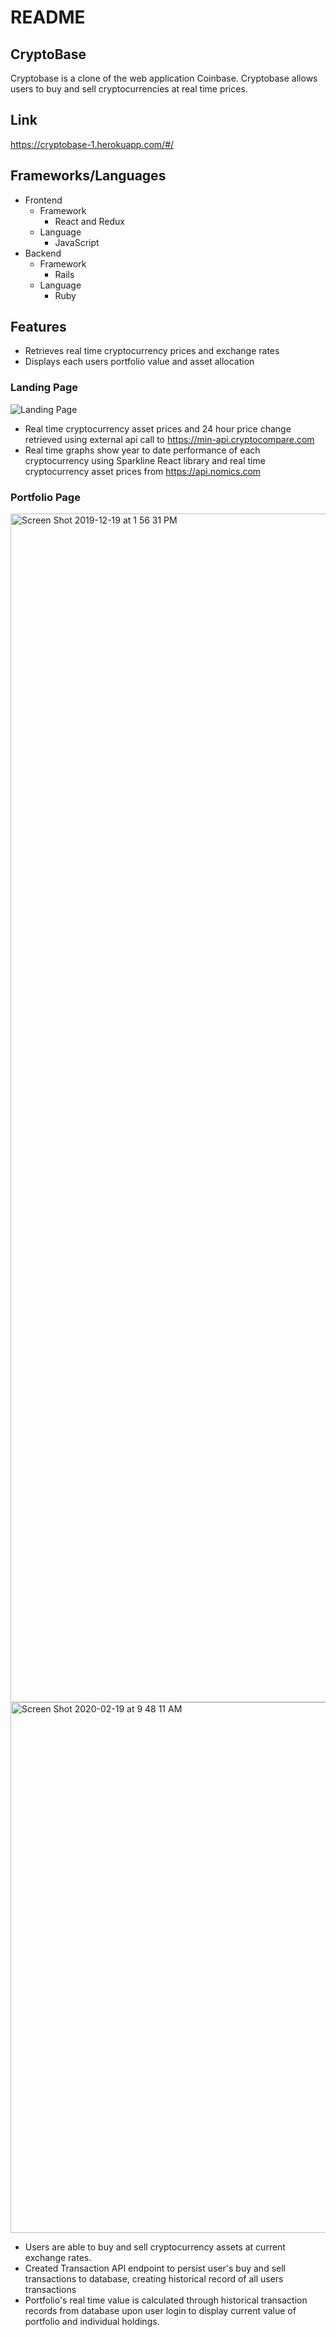 # README

## CryptoBase

Cryptobase is a clone of the web application Coinbase. Cryptobase allows users to buy and sell cryptocurrencies at real time prices.

## Link

https://cryptobase-1.herokuapp.com/#/

## Frameworks/Languages

* Frontend
  * Framework
    * React and Redux 
  * Language
    * JavaScript
* Backend
  * Framework
    * Rails
  * Language
    * Ruby

## Features

* Retrieves real time cryptocurrency prices and exchange rates
* Displays each users portfolio value and asset allocation

### Landing Page

![Landing Page](https://user-images.githubusercontent.com/46978514/70005346-24462380-151e-11ea-93b5-6b436872d79f.png)

* Real time cryptocurrency asset prices and 24 hour price change retrieved using external api call to https://min-api.cryptocompare.com
* Real time graphs show year to date performance of each cryptocurrency using Sparkline React library and real time cryptocurrency asset prices from https://api.nomics.com 

### Portfolio Page

<img width="1902" alt="Screen Shot 2019-12-19 at 1 56 31 PM" src="https://user-images.githubusercontent.com/46978514/71213037-72219200-2267-11ea-8e0b-d2346d8d83ae.png">

<img width="849" alt="Screen Shot 2020-02-19 at 9 48 11 AM" src="https://user-images.githubusercontent.com/46978514/74860227-2473e500-52fd-11ea-8475-5d2a40f6da28.png">


* Users are able to buy and sell cryptocurrency assets at current exchange rates.
* Created Transaction API endpoint to persist user's buy and sell transactions to database, creating historical record of all users transactions
* Portfolio's real time value is calculated through historical transaction records from database upon user login to display current value of portfolio and individual holdings.
